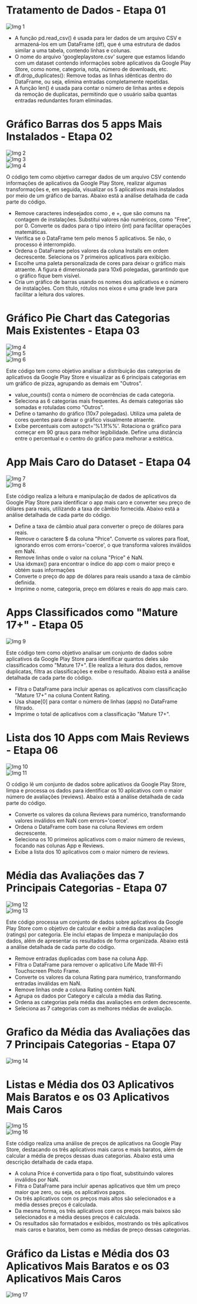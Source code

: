# Tratamento de Dados - Etapa 01 #

![Img 1](Evidencias/Execucao_do_Desafio/etapa01.png)

* A função pd.read_csv() é usada para ler dados de um arquivo CSV e armazená-los em um DataFrame (df), que é uma estrutura de dados similar a uma tabela, contendo linhas e colunas.
* O nome do arquivo 'googleplaystore.csv' sugere que estamos lidando com um dataset contendo informações sobre aplicativos da Google Play Store, como nome, categoria, nota, número de downloads, etc.
* df.drop_duplicates(): Remove todas as linhas idênticas dentro do DataFrame, ou seja, elimina entradas completamente repetidas.
* A função len() é usada para contar o número de linhas antes e depois da remoção de duplicatas, permitindo que o usuário saiba quantas entradas redundantes foram eliminadas.

  
# Gráfico Barras dos 5 apps Mais Instalados - Etapa 02 #

![Img 2](../Evidencias/Execucao_do_Desafio/etapa02_1.png)
<br>
![Img 3](../Evidencias/Execucao_do_Desafio/etapa02_2.png)
<br>
![Img 4](../Evidencias/Execucao_do_Desafio/grafico_etapa02.png)

O código tem como objetivo carregar dados de um arquivo CSV contendo informações de aplicativos da Google Play Store, realizar algumas transformações e, em seguida, visualizar os 5 aplicativos mais instalados por meio de um gráfico de barras. Abaixo está a análise detalhada de cada parte do código.

* Remove caracteres indesejados como , e +, que são comuns na contagem de instalações. Substitui valores não numéricos, como "Free", por 0. Converte os dados para o tipo inteiro (int) para facilitar operações matemáticas.
* Verifica se o DataFrame tem pelo menos 5 aplicativos. Se não, o processo é interrompido.
* Ordena o DataFrame pelos valores da coluna Installs em ordem decrescente. Seleciona os 7 primeiros aplicativos para exibição.
* Escolhe uma paleta personalizada de cores para deixar o gráfico mais atraente. A figura é dimensionada para 10x6 polegadas, garantindo que o gráfico fique bem visível.
* Cria um gráfico de barras usando os nomes dos aplicativos e o número de instalações. Com título, rótulos nos eixos e uma grade leve para facilitar a leitura dos valores.

# Gráfico Pie Chart das Categorias Mais Existentes - Etapa 03 #

![Img 4](../Evidencias/Execucao_do_Desafio/etapa03_1.png)
<br>
![Img 5](../Evidencias/Execucao_do_Desafio/etapa03_2.png)
<br>
![Img 6](../Evidencias/Execucao_do_Desafio/grafico_etapa03.png)

Este código tem como objetivo analisar a distribuição das categorias de aplicativos da Google Play Store e visualizar as 6 principais categorias em um gráfico de pizza, agrupando as demais em "Outros".

* value_counts() conta o número de ocorrências de cada categoria.
* Seleciona as 6 categorias mais frequentes. As demais categorias são somadas e rotuladas como “Outros”.
* Define o tamanho do gráfico (10x7 polegadas). Utiliza uma paleta de cores quentes para deixar o gráfico visualmente atraente.
* Exibe percentuais com autopct='%1.1f%%'. Rotaciona o gráfico para começar em 90 graus para melhor legibilidade. Define uma distância entre o percentual e o centro do gráfico para melhorar a estética.

# App Mais Caro do Dataset - Etapa 04 #

![Img 7](../Evidencias/Execucao_do_Desafio/etapa04.png)
<br>
![Img 8](../Evidencias/Execucao_do_Desafio/resultado_etapa04.png)

Este código realiza a leitura e manipulação de dados de aplicativos da Google Play Store para identificar o app mais caro e converter seu preço de dólares para reais, utilizando a taxa de câmbio fornecida. Abaixo está a análise detalhada de cada parte do código.

* Define a taxa de câmbio atual para converter o preço de dólares para reais.
* Remove o caractere $ da coluna "Price". Converte os valores para float, ignorando erros com errors='coerce', o que transforma valores inválidos em NaN.
* Remove linhas onde o valor na coluna "Price" é NaN.
* Usa idxmax() para encontrar o índice do app com o maior preço e obtém suas informações
* Converte o preço do app de dólares para reais usando a taxa de câmbio definida.
* Imprime o nome, categoria, preço em dólares e reais do app mais caro.


# Apps Classificados como "Mature 17+" - Etapa 05 #

![Img 9](../Evidencias/Execucao_do_Desafio/etapa05.png)

Este código tem como objetivo analisar um conjunto de dados sobre aplicativos da Google Play Store para identificar quantos deles são classificados como "Mature 17+". Ele realiza a leitura dos dados, remove duplicatas, filtra as classificações e exibe o resultado. Abaixo está a análise detalhada de cada parte do código.

* Filtra o DataFrame para incluir apenas os aplicativos com classificação "Mature 17+" na coluna Content Rating.
* Usa shape[0] para contar o número de linhas (apps) no DataFrame filtrado.
* Imprime o total de aplicativos com a classificação "Mature 17+".


# Lista dos 10 Apps com Mais Reviews - Etapa 06 #

![Img 10](../Evidencias/Execucao_do_Desafio/etapa06.png)
<br>
![Img 11](../Evidencias/Execucao_do_Desafio/resultado_etapa06.png)

O código lê um conjunto de dados sobre aplicativos da Google Play Store, limpa e processa os dados para identificar os 10 aplicativos com o maior número de avaliações (reviews). Abaixo está a análise detalhada de cada parte do código.

* Converte os valores da coluna Reviews para numérico, transformando valores inválidos em NaN com errors='coerce'.
* Ordena o DataFrame com base na coluna Reviews em ordem decrescente.
* Seleciona os 10 primeiros aplicativos com o maior número de reviews, focando nas colunas App e Reviews.
* Exibe a lista dos 10 aplicativos com o maior número de reviews.

# Média das Avaliações das 7 Principais Categorias - Etapa 07 #

![Img 12](../Evidencias/Execucao_do_Desafio/etapa07_1.png)
<br>
![Img 13](../Evidencias/Execucao_do_Desafio/resultado_etapa07_1.png)

Este código processa um conjunto de dados sobre aplicativos da Google Play Store com o objetivo de calcular e exibir a média das avaliações (ratings) por categoria. Ele inclui etapas de limpeza e manipulação dos dados, além de apresentar os resultados de forma organizada. Abaixo está a análise detalhada de cada parte do código.

* Remove entradas duplicadas com base na coluna App.
* Filtra o DataFrame para remover o aplicativo Life Made WI-Fi Touchscreen Photo Frame.
* Converte os valores da coluna Rating para numérico, transformando entradas inválidas em NaN.
* Remove linhas onde a coluna Rating contém NaN.
* Agrupa os dados por Category e calcula a média das Rating.
* Ordena as categorias pela média das avaliações em ordem decrescente.
* Seleciona as 7 categorias com as melhores médias de avaliação.

# Grafico da Média das Avaliações das 7 Principais Categorias - Etapa 07 #

![Img 14](../Evidencias/Execucao_do_Desafio/grafico_etapa07_1.png)

# Listas e Média dos 03 Aplicativos Mais Baratos e os 03 Aplicativos Mais Caros #

![Img 15](../Evidencias/Execucao_do_Desafio/etapa07_2.png)
<br>
![Img 16](../Evidencias/Execucao_do_Desafio/resultado_etapa07_2.png)

Este código realiza uma análise de preços de aplicativos na Google Play Store, destacando os três aplicativos mais caros e mais baratos, além de calcular a média de preços dessas duas categorias. Abaixo está uma descrição detalhada de cada etapa.

* A coluna Price é convertida para o tipo float, substituindo valores inválidos por NaN.
* Filtra o DataFrame para incluir apenas aplicativos que têm um preço maior que zero, ou seja, os aplicativos pagos.
* Os três aplicativos com os preços mais altos são selecionados e a média desses preços é calculada.
* Da mesma forma, os três aplicativos com os preços mais baixos são selecionados e a média desses preços é calculada.
* Os resultados são formatados e exibidos, mostrando os três aplicativos mais caros e baratos, bem como as médias de preço dessas categorias.

# Gráfico da Listas e Média dos 03 Aplicativos Mais Baratos e os 03 Aplicativos Mais Caros #
![Img 17](../Evidencias/Execucao_do_Desafio/grafico_etapa07_2.png)

